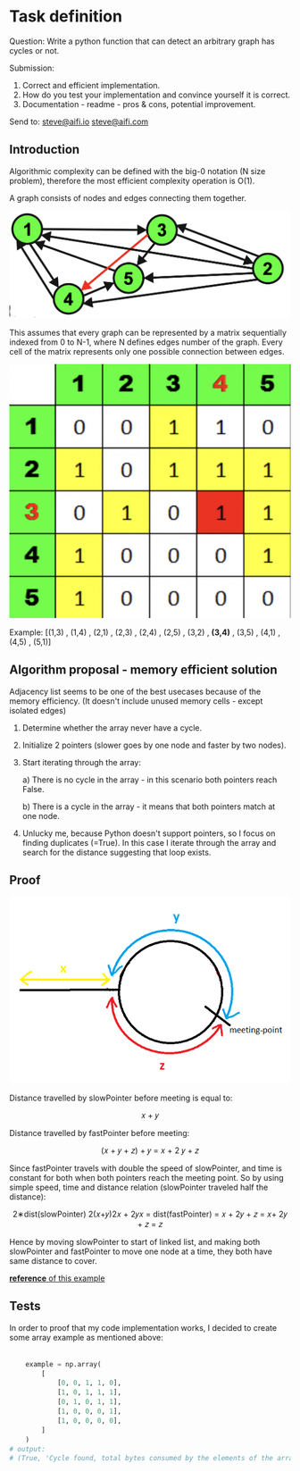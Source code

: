 # Task definition

Question: Write a python function that can detect an arbitrary graph has cycles or not.

Submission:
1. Correct and efficient implementation.
2. How do you test your implementation and convince yourself it is correct.
3. Documentation - readme - pros & cons, potential improvement.

Send to:
steve@aifi.io
steve@aifi.com

## Introduction

Algorithmic complexity can be defined with the big-0 notation (N size problem), therefore the most efficient complexity operation is O(1). 

A graph consists of nodes and edges connecting them together. 

![Graph](graph.png)

This assumes that every graph can be represented by a matrix sequentially indexed from 0 to N-1, where N defines edges number of the graph.
Every cell of the matrix represents only one possible connection between edges.

![Matrix](array.png)


Example: 
 [(1,3) , (1,4) , (2,1) , (2,3) , (2,4) , (2,5) , (3,2) , **(3,4)** , (3,5) , (4,1) , (4,5) , (5,1)]




## Algorithm proposal - memory efficient solution

Adjacency list seems to be one of the best usecases because of the memory efficiency. (It doesn't include unused memory cells - except isolated edges)

1. Determine whether the array never have a cycle.
2. Initialize 2 pointers (slower goes by one node and faster by two nodes).
3. Start iterating through the array:
   
   a) There is no cycle in the array - in this scenario both pointers reach False.

   b) There is a cycle in the array - it means that both pointers match at one node.
4. Unlucky me, because Python doesn't support pointers, so I focus on finding duplicates (=True). In this case I iterate through the array and search for the distance suggesting that loop exists.
   
## Proof

![image](example.png)

Distance travelled by slowPointer before meeting is equal to:

<center> 𝑥 + 𝑦 </center>

Distance travelled by fastPointer before meeting:

<center> (𝑥 + 𝑦 + 𝑧) + 𝑦 = 𝑥 + 2 𝑦 + 𝑧 </center>


Since fastPointer travels with double the speed of slowPointer, and time is constant for both when both pointers reach the meeting point. So by using simple speed, time and distance relation (slowPointer traveled half the distance):

<center>
2∗dist(slowPointer) 2(𝑥+𝑦)2𝑥 + 2𝑦𝑥 = dist(fastPointer) = 𝑥 + 2𝑦 + 𝑧 = 𝑥+ 2𝑦 + 𝑧 = 𝑧
</center>


Hence by moving slowPointer to start of linked list, and making both slowPointer and fastPointer to move one node at a time, they both have same distance to cover.

[**reference** of this example](https://cs.stackexchange.com/questions/10360/floyds-cycle-detection-algorithm-determining-the-starting-point-of-cycle)

## Tests 

In order to proof that my code implementation works, I decided to create some array example as mentioned above:

```python

    example = np.array(
        [
            [0, 0, 1, 1, 0],
            [1, 0, 1, 1, 1],
            [0, 1, 0, 1, 1],
            [1, 0, 0, 0, 1],
            [1, 0, 0, 0, 0],
        ]
    )
# output:
# (True, 'Cycle found, total bytes consumed by the elements of the array:', 200)
```
